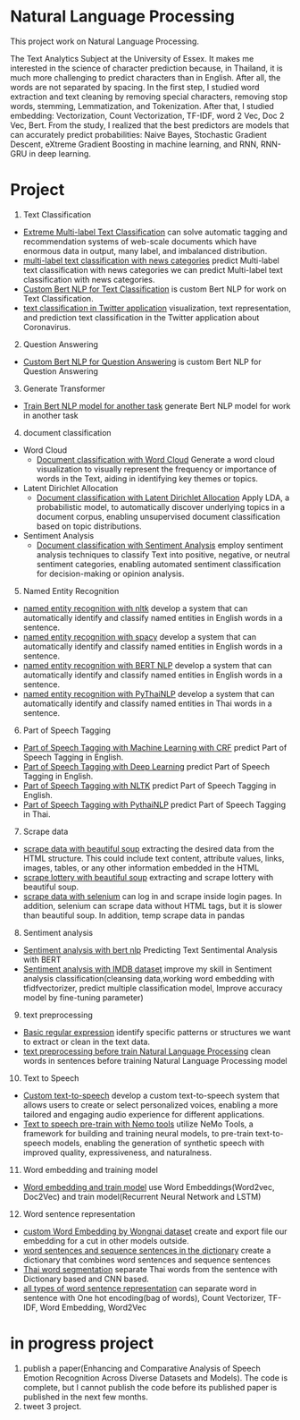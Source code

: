 # Natural Language Processing

This project work on Natural Language Processing.

The Text Analytics Subject at the University of Essex. It makes me interested in the science of character prediction because, in Thailand, it is much more challenging to predict characters than in English. After all, the words are not separated by spacing. In the first step, I studied word extraction and text cleaning by removing special characters, removing stop words, stemming, Lemmatization, and Tokenization. After that, I studied embedding: Vectorization, Count Vectorization, TF-IDF, word 2 Vec, Doc 2 Vec, Bert. From the study, I realized that the best predictors are models that can accurately predict probabilities: Naive Bayes, Stochastic Gradient Descent, eXtreme Gradient Boosting in machine learning, and RNN, RNN-GRU in deep learning.

# Project
1. Text Classification
 - [Extreme Multi-label Text Classification](https://github.com/micsupasun/natural_language_processing/blob/main/xmlc-and-xml-classifier/README.md) can solve automatic tagging and recommendation systems of web-scale documents which have enormous data in output, many label, and imbalanced distribution.
 - [multi-label text classification with news categories](https://github.com/micsupasun/natural_language_processing/blob/main/multi_label_text_classifation_news/README.md) predict Multi-label text classification with news categories we can predict Multi-label text classification with news categories.
 - [Custom Bert NLP for Text Classification](https://github.com/micsupasun/natural_language_processing/blob/main/custom_bert_nlp/custom_bert_2_project/README.md) is custom Bert NLP for work on Text Classification.
 - [text classification in Twitter application](testtttttt) visualization, text representation, and prediction text classification in the Twitter application about Coronavirus.
2. Question Answering
 - [Custom Bert NLP for Question Answering](https://github.com/micsupasun/natural_language_processing/blob/main/custom_bert_nlp/custom_bert_2_project/README.md) is custom Bert NLP for Question Answering
3. Generate Transformer
 - [Train Bert NLP model for another task](https://github.com/micsupasun/natural_language_processing/blob/main/custom_bert_nlp/custom_bert_nlp/README.md) generate Bert NLP model for work in another task
 4. document classification
 - Word Cloud
   - [Document classification with Word Cloud](https://github.com/micsupasun/natural_language_processing/blob/main/document_classification/README.md) Generate a word cloud visualization to visually represent the frequency or importance of words in the Text, aiding in identifying key themes or topics.
 - Latent Dirichlet Allocation
   - [Document classification with Latent Dirichlet Allocation](https://github.com/micsupasun/natural_language_processing/blob/main/document_classification/README.md) Apply LDA, a probabilistic model, to automatically discover underlying topics in a document corpus, enabling unsupervised document classification based on topic distributions.
 - Sentiment Analysis
   - [Document classification with Sentiment Analysis](https://github.com/micsupasun/natural_language_processing/blob/main/document_classification/README.md) employ sentiment analysis techniques to classify Text into positive, negative, or neutral sentiment categories, enabling automated sentiment classification for decision-making or opinion analysis.
5. Named Entity Recognition
 - [named entity recognition with nltk](https://github.com/micsupasun/natural_language_processing/blob/main/named_entity_recognition/README.md) develop a system that can automatically identify and classify named entities in English words in a sentence.
 - [named entity recognition with spacy](https://github.com/micsupasun/natural_language_processing/blob/main/named_entity_recognition/README.md) develop a system that can automatically identify and classify named entities in English words in a sentence.
 - [named entity recognition with BERT NLP](https://github.com/micsupasun/natural_language_processing/blob/main/named_entity_recognition/README.md) develop a system that can automatically identify and classify named entities in English words in a sentence.
 - [named entity recognition with PyThaiNLP](https://github.com/micsupasun/natural_language_processing/blob/main/named_entity_recognition/README.md) develop a system that can automatically identify and classify named entities in Thai words in a sentence.
6. Part of Speech Tagging
 - [Part of Speech Tagging with Machine Learning with CRF](https://github.com/micsupasun/natural_language_processing/blob/main/part_of_speech_taggaing/README.md) predict Part of Speech Tagging in English. 
 - [Part of Speech Tagging with Deep Learning](https://github.com/micsupasun/natural_language_processing/blob/main/part_of_speech_taggaing/README.md) predict Part of Speech Tagging in English. 
 - [Part of Speech Tagging with NLTK](https://github.com/micsupasun/natural_language_processing/blob/main/part_of_speech_taggaing/README.md) predict Part of Speech Tagging in English. 
 - [Part of Speech Tagging with PythaiNLP](https://github.com/micsupasun/natural_language_processing/blob/main/part_of_speech_taggaing/README.md) predict Part of Speech Tagging in Thai. 
7. Scrape data
 - [scrape data with beautiful soup](https://github.com/micsupasun/natural_language_processing/blob/main/scrape_data/scrape_data_basic_beautiful_soup/README.md) extracting the desired data from the HTML structure. This could include text content, attribute values, links, images, tables, or any other information embedded in the HTML
 - [scrape lottery with beautiful soup](https://github.com/micsupasun/natural_language_processing/blob/main/scrape_data/scrape_data_historical_lotto_beautiful_soup/README.md) extracting and scrape lottery with beautiful soup.
 - [scrape data with selenium](https://github.com/micsupasun/natural_language_processing/blob/main/scrape_data/scrape_data_basic_selenium/README.md) can log in and scrape inside login pages. In addition, selenium can scrape data without HTML tags, but it is slower than beautiful soup. In addition, temp scrape data in pandas
8. Sentiment analysis
 - [Sentiment analysis with bert nlp](https://github.com/micsupasun/natural_language_processing/blob/main/sentiment_analysis/sentiment_analysis_bert_nlp/README.md) Predicting Text Sentimental Analysis with BERT
 - [Sentiment analysis with IMDB dataset](https://github.com/micsupasun/natural_language_processing/blob/main/sentiment_analysis/imdb_sentiment_analysis/README.md) improve my skill in Sentiment analysis classification(cleansing data,working word embedding with tfidfvectorizer, predict multiple classification model, Improve accuracy model by fine-tuning parameter)
9. text preprocessing
 - [Basic regular expression](https://github.com/micsupasun/natural_language_processing/blob/main/text_preprocessing/basic_regular_expression/README.md) identify specific patterns or structures we want to extract or clean in the text data. 
 - [text preprocessing before train Natural Language Processing](https://github.com/micsupasun/natural_language_processing/blob/main/text_preprocessing/text_preprocessing/README.md) clean words in sentences before training Natural Language Processing model
10. Text to Speech
 - [Custom text-to-speech](https://github.com/micsupasun/natural_language_processing/blob/main/text_to_speech/custom_text_to_speech/README.md) develop a custom text-to-speech system that allows users to create or select personalized voices, enabling a more tailored and engaging audio experience for different applications.
 - [Text to speech pre-train with Nemo tools](https://github.com/micsupasun/natural_language_processing/blob/main/text_to_speech/text_to_speech_pretrain_with_nemo_tools/README.md) utilize NeMo Tools, a framework for building and training neural models, to pre-train text-to-speech models, enabling the generation of synthetic speech with improved quality, expressiveness, and naturalness.
11. Word embedding and training model
 - [Word embedding and train model](https://github.com/micsupasun/natural_language_processing/blob/main/word_embedding_and_train_model/README.md) use Word Embeddings(Word2vec, Doc2Vec) and train model(Recurrent Neural Network and LSTM)
12. Word sentence representation
 - [custom Word Embedding by Wongnai dataset](https://github.com/micsupasun/natural_language_processing/blob/main/word_sentence_representation/create_Word_Embedding_Thai_WONGNAI/README.md) create and export file our embedding for a cut in other models outside.
 - [word sentences and sequence sentences in the dictionary](https://github.com/micsupasun/natural_language_processing/blob/main/word_sentence_representation/create_dictionary_word_with_tokenizer/README.md) create a dictionary that combines word sentences and sequence sentences
 - [Thai word segmentation](https://github.com/micsupasun/natural_language_processing/blob/main/word_sentence_representation/thai_word_segmentation/README.md) separate Thai words from the sentence with Dictionary based and CNN based.
 - [all types of word sentence representation](https://github.com/micsupasun/natural_language_processing/blob/main/word_sentence_representation/word_sentence_representation/README.md) can separate word in sentence with One hot encoding(bag of words), Count Vectorizer, TF-IDF, Word Embedding, Word2Vec


# in progress project
1. publish a paper(Enhancing and Comparative Analysis of Speech Emotion Recognition Across Diverse Datasets and Models). The code is complete, but I cannot publish the code before its published paper is published in the next few months.
2. tweet 3 project.